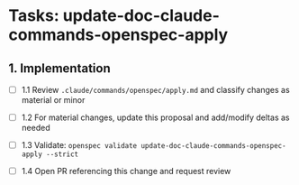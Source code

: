 # Tasks: update-doc-claude-commands-openspec-apply

## 1. Implementation

- [ ] 1.1 Review `.claude/commands/openspec/apply.md` and classify changes as material or minor

- [ ] 1.2 For material changes, update this proposal and add/modify deltas as needed

- [ ] 1.3 Validate: `openspec validate update-doc-claude-commands-openspec-apply --strict`

- [ ] 1.4 Open PR referencing this change and request review
